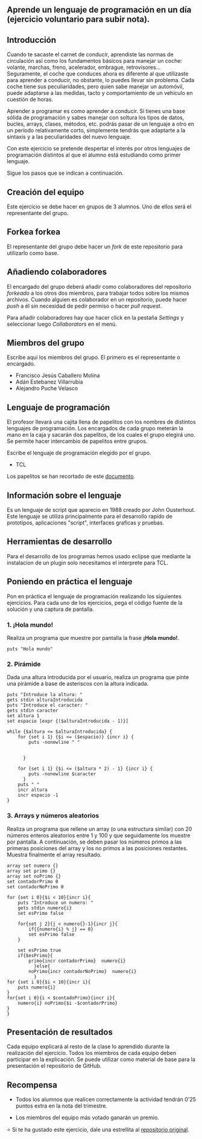 ## Aprende un lenguaje de programación en un día (ejercicio voluntario para subir nota).

## Introducción

Cuando te sacaste el carnet de conducir, aprendiste las normas de circulación así como los fundamentos básicos para manejar un coche: volante, marchas, freno, acelerador, embrague, retrovisores... Seguramente, el coche que conduces ahora es diferente al que utilizaste para aprender a conducir, no obstante, lo puedes llevar sin problema. Cada coche tiene sus peculiaridades, pero quien sabe manejar un automóvil, puede adaptarse a las medidas, tacto y comportamiento de un vehículo en cuestión de horas.

Aprender a programar es como aprender a conducir. Si tienes una base sólida de programación y sabes manejar con soltura los tipos de datos, bucles, arrays, clases, métodos, etc. podrás pasar de un lenguaje a otro en un período relativamente corto, simplemente tendrás que adaptarte a la sintaxis y a las peculiaridades del nuevo lenguaje.

Con este ejercicio se pretende despertar el interés por otros lenguajes de programación distintos al que el alumno está estudiando como primer lenguaje.

Sigue los pasos que se indican a continuación.

## Creación del equipo

Este ejercicio se debe hacer en grupos de 3 alumnos. Uno de ellos será el representante del grupo.

## Forkea forkea

El representante del grupo debe hacer un *fork* de este repositorio para utilizarlo como base.

## Añadiendo colaboradores

El encargado del grupo deberá añadir como colaboradores del repositorio *forkeado* a los otros dos miembros, para trabajar todos sobre los mismos archivos. Cuando alguien es colaborador en un repositorio, puede hacer *push* a él sin necesidad de pedir permiso o hacer *pull request*.

Para añadir colaboradores hay que hacer click en la pestaña *Settings* y seleccionar luego *Collaborators* en el menú.

## Miembros del grupo

Escribe aquí los miembros del grupo. El primero es el representante o encargado.

* Francisco Jesús Caballero Molina
* Adán Estebanez Villarrubia
* Alejandro Puche Velasco

## Lenguaje de programación

El profesor llevará una cajita llena de papelitos con los nombres de distintos lenguajes de programación. Los encargados de cada grupo meterán la mano en la caja y sacarán dos papelitos, de los cuales el grupo elegirá uno. Se permite hacer intercambio de papelitos entre grupos.

Escribe el lenguaje de programación elegido por el grupo.

* TCL

Los papelitos se han recortado de este [documento](lenguajes_de_programacion.pdf).

## Información sobre el lenguaje

Es un lenguaje de script que aparecio en 1988 creado por John Ousterhout.
Este lenguaje se utiliza principalmente para el desarrollo rapido de prototipos, aplicaciones "script", interfaces graficas y pruebas.

## Herramientas de desarrollo

Para el desarrollo de los programas hemos usado eclipse que mediante la instalacion de un plugin solo necesitamos el interprete para TCL.

## Poniendo en práctica el lenguaje

Pon en práctica el lenguaje de programación realizando los siguientes ejercicios. Para cada uno de los ejercicios, pega el código fuente de la solución y una captura de pantalla.

### 1. ¡Hola mundo!

Realiza un programa que muestre por pantalla la frase **¡Hola mundo!**.
```
puts "Hola mundo"
```

### 2. Pirámide

Dada una altura introducida por el usuario, realiza un programa que pinte una pirámide a base de asteriscos con la altura indicada.
```
puts "Introduce la altura: "
gets stdin alturaIntroducida
puts "Introduce el caracter: "
gets stdin caracter
set altura 1
set espacio [expr {($alturaIntroducida - 1)}]

while {$altura <= $alturaIntroducida} {
    for {set i 1} {$i <= ($espacio)} {incr i} {
	    puts -nonewline " "
	    
	    
	  }
	
    for {set i 1} {$i <= ($altura * 2) - 1} {incr i} { 
	    puts -nonewline $caracter
	  }
    puts " "
    incr altura
    incr espacio -1
}

```

### 3. Arrays y números aleatorios

Realiza un programa que rellene un array (o una estructura similar) con 20 números enteros aleatorios entre 1 y 100 y que seguidamente los muestre por pantalla. A continuación, se deben pasar los números primos a las primeras posiciones del array y los no primos a las posiciones restantes. Muestra finalmente el array resultado.
```
array set numero {}
array set primo {}
array set noPrimo {}
set contadorPrimo 0
set contadorNoPrimo 0

for {set i 0}{$i < 10}{incr i}{
	puts "Introduce un numero: "
	gets stdin numero{i}
	set esPrimo false
	
	for{set j 2}{j < numero{}-1}{incr j}{
		if{{numero{i} % j} == 0}
		set esPrimo false
	}
	
	set esPrimo true
	if{$esPrimo}{
	 	primo{incr contadorPrimo}  numero{i}
	      }else{
		noPrimo{incr contadorNoPrimo}  numero{i}
	      }
for {set i 0}{$i < 10}{incr i}{
	puts numero{i}
}
for{set i 0}{i < $contadoPrimo}{incr i}{
	numero{i} noPrimo{$i -$contadorPrimo}
}
}
```

## Presentación de resultados

Cada equipo explicará al resto de la clase lo aprendido durante la realización del ejercicio. Todos los miembros de cada equipo deben participar en la explicación. Se puede utilizar como material de base para la presentación el repositorio de GitHub.

## Recompensa

* Todos los alumnos que realicen correctamente la actividad tendrán 0'25 puntos extra en la nota del trimestre.

* Los miembros del equipo más votado ganarán un premio.

:star: Si te ha gustado este ejercicio, dale una estrellita al [repositorio original](https://github.com/LuisJoseSanchez/aprende-un-lenguaje-en-un-dia).

